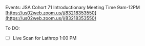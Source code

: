 Events: 
JSA Cohort 71 Introductionary Meeting 
Time 9am-12PM
[https://us02web.zoom.us/j/83218353550](https://us02web.zoom.us/j/83218353550)

To DO:
- [ ] Live Scan for Lathrop 1:00 PM
